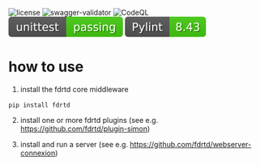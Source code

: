 ![license](https://img.shields.io/github/license/fdrtd/fdrtd)
![swagger-validator](https://img.shields.io/swagger/valid/3.0?specUrl=https%3A%2F%2Fraw.githubusercontent.com%2Ffdrtd%2Ffdrtd%2Fmain%2Fopenapi%2Ffdrtd.yaml)
![CodeQL](https://github.com/fdrtd/fdrtd/workflows/CodeQL/badge.svg)
![unittest](https://raw.githubusercontent.com/fdrtd/fdrtd/main/.github/badges/tests.svg)
![Pylint](https://raw.githubusercontent.com/fdrtd/fdrtd/main/.github/badges/pylint.svg)

# how to use

1. install the fdrtd core middleware
 
```shell
pip install fdrtd
```

2. install one or more fdrtd plugins (see e.g. https://github.com/fdrtd/plugin-simon)

3. install and run a server (see e.g. https://github.com/fdrtd/webserver-connexion)

